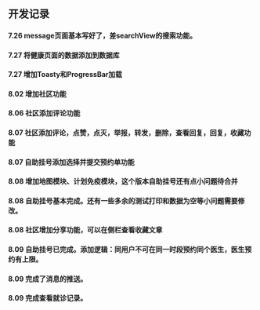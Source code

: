## 开发记录
#### 7.26 message页面基本写好了，差searchView的搜索功能。


#### 7.27 将健康页面的数据添加到数据库
#### 7.27 增加Toasty和ProgressBar加载

#### 8.02 增加社区功能

#### 8.06 社区添加评论功能

#### 8.07 社区添加评论，点赞，点灭，举报，转发，删除，查看回复，回复，收藏功能

#### 8.07 自助挂号添加选择并提交预约单功能

#### 8.08 增加地图模块、计划免疫模块，这个版本自助挂号还有点小问题待合并

#### 8.08 自助挂号基本完成。还有一些多余的测试打印和数据为空等小问题需要修改。

#### 8.08 社区增加分享功能，可以在侧栏查看收藏文章

#### 8.09 自助挂号已完成。添加逻辑：同用户不可在同一时段预约同个医生，医生预约有上限。

#### 8.09 完成了消息的推送。

#### 8.09 完成查看就诊记录。
